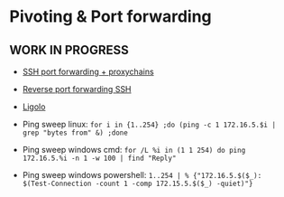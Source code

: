 # Pivoting & Port forwarding
## WORK IN PROGRESS

- [SSH port forwarding + proxychains](./sshPortForwardingProxychains.md)
- [Reverse port forwarding SSH](./reversePortForwardingSSH.md)
- [Ligolo](./ligolo.md)

- Ping sweep linux: `for i in {1..254} ;do (ping -c 1 172.16.5.$i | grep "bytes from" &) ;done`
- Ping sweep windows cmd: `for /L %i in (1 1 254) do ping 172.16.5.%i -n 1 -w 100 | find "Reply"`
- Ping sweep windows powershell: `1..254 | % {"172.16.5.$($_): $(Test-Connection -count 1 -comp 172.15.5.$($_) -quiet)"}`